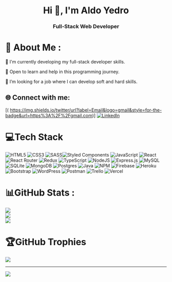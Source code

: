 <h1 align="center">Hi 👋, I'm Aldo Yedro</h1>
<h3 align="center">Full-Stack Web Developer</h3>

# 💫 About Me :
🌱 I'm currently developing my full-stack developer skills.

🔭 Open to learn and help in this programming journey.

🔎 I’m looking for a job where I can develop soft and hard skills.


## 🌐 Connect with me:
[( https://img.shields.io/twitter/url?label=Email&logo=gmail&style=for-the-badge&url=https%3A%2F%2Fgmail.com)]
[![LinkedIn](	https://img.shields.io/badge/LinkedIn-0077B5?style=for-the-badge&logo=linkedin&logoColor=white)](https://www.linkedin.com/in/aldo-yedro/)


# 💻Tech Stack
![HTML5](https://img.shields.io/badge/html5-%23E34F26.svg?style=for-the-badge&logo=html5&logoColor=white) ![CSS3](https://img.shields.io/badge/css3-%231572B6.svg?style=for-the-badge&logo=css3&logoColor=white) ![SASS](https://img.shields.io/badge/SASS-hotpink.svg?style=for-the-badge&logo=SASS&logoColor=white)![Styled Components](https://img.shields.io/badge/styled--components-DB7093?style=for-the-badge&logo=styled-components&logoColor=white) ![JavaScript](https://img.shields.io/badge/javascript-%23323330.svg?style=for-the-badge&logo=javascript&logoColor=%23F7DF1E) ![React](https://img.shields.io/badge/react-%2320232a.svg?style=for-the-badge&logo=react&logoColor=%2361DAFB) ![React Router](https://img.shields.io/badge/React_Router-CA4245?style=for-the-badge&logo=react-router&logoColor=white) ![Redux](https://img.shields.io/badge/redux-%23593d88.svg?style=for-the-badge&logo=redux&logoColor=white) ![TypeScript](https://img.shields.io/badge/typescript-%23007ACC.svg?style=for-the-badge&logo=typescript&logoColor=white) ![NodeJS](https://img.shields.io/badge/node.js-6DA55F?style=for-the-badge&logo=node.js&logoColor=white) ![Express.js](https://img.shields.io/badge/express.js-%23404d59.svg?style=for-the-badge&logo=express&logoColor=%2361DAFB) ![MySQL](https://img.shields.io/badge/mysql-%2300f.svg?style=for-the-badge&logo=mysql&logoColor=white) ![SQLite](https://img.shields.io/badge/sqlite-%2307405e.svg?style=for-the-badge&logo=sqlite&logoColor=white) ![MongoDB](https://img.shields.io/badge/MongoDB-%234ea94b.svg?style=for-the-badge&logo=mongodb&logoColor=white) ![Postgres](https://img.shields.io/badge/postgres-%23316192.svg?style=for-the-badge&logo=postgresql&logoColor=white) ![Java](https://img.shields.io/badge/java-%23ED8B00.svg?style=for-the-badge&logo=java&logoColor=white) ![NPM](https://img.shields.io/badge/NPM-%23000000.svg?style=for-the-badge&logo=npm&logoColor=white) ![Firebase](https://img.shields.io/badge/firebase-%23039BE5.svg?style=for-the-badge&logo=firebase) ![Heroku](https://img.shields.io/badge/heroku-%23430098.svg?style=for-the-badge&logo=heroku&logoColor=white) ![Bootstrap](https://img.shields.io/badge/bootstrap-%23563D7C.svg?style=for-the-badge&logo=bootstrap&logoColor=white) ![WordPress](https://img.shields.io/badge/Wordpress-21759B?style=for-the-badge&logo=wordpress&logoColor=white) ![Postman](https://img.shields.io/badge/Postman-FF6C37?style=for-the-badge&logo=postman&logoColor=white) ![Trello](https://img.shields.io/badge/Trello-%23026AA7.svg?style=for-the-badge&logo=Trello&logoColor=white) ![Vercel](https://img.shields.io/twitter/url?label=Vercel&logo=Vercel&style=for-the-badge&url=https%3A%2F%2Fvercel.com%2F)




# 📊GitHub Stats :
![](https://github-readme-stats.vercel.app/api?username=HeyItsM3&theme=algolia&hide_border=false&include_all_commits=false&count_private=false)<br/>
![](https://github-readme-streak-stats.herokuapp.com/?user=HeyItsM3&theme=algolia&hide_border=false)<br/>
![](https://github-readme-stats.vercel.app/api/top-langs/?username=HeyItsM3&theme=algolia&hide_border=false&include_all_commits=false&count_private=false&layout=compact)


# 🏆GitHub Trophies
![](https://github-profile-trophy.vercel.app/?username=HeyItsM3&theme=algolia&no-frame=false&no-bg=false&margin-w=4)

---
[![](https://visitcount.itsvg.in/api?id=HeyItsM3&icon=0&color=0)](https://visitcount.itsvg.in)

<!--
**HeyItsM3/HeyItsM3** is a ✨ _special_ ✨ repository because its `README.md` (this file) appears on your GitHub profile.

Here are some ideas to get you started:

- 🔭 I’m currently working on ...
- 🌱 I’m currently learning ...
- 👯 I’m looking to collaborate on ...
- 🤔 I’m looking for help with ...
- 💬 Ask me about ...
- 📫 How to reach me: ...
- 😄 Pronouns: ...
- ⚡ Fun fact: ...
-->
